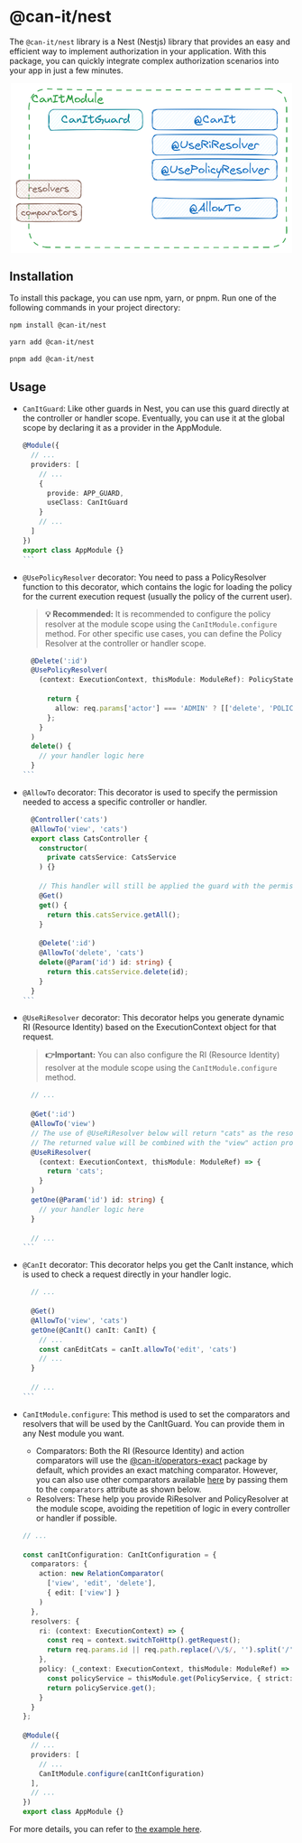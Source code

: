 # @can-it/nest

The `@can-it/nest` library is a Nest (Nestjs) library that provides an easy and efficient way to implement authorization in your application. With this package, you can quickly integrate complex authorization scenarios into your app in just a few minutes.

<div style="width: 100%; display: flex; justify-content: center;">
  <img src="../../assets/nest.png" width="500px">
</div>

## Installation

To install this package, you can use npm, yarn, or pnpm. Run one of the following commands in your project directory:

```shell
npm install @can-it/nest
```

```shell
yarn add @can-it/nest
```

```shell
pnpm add @can-it/nest
```

## Usage

- `CanItGuard`: Like other guards in Nest, you can use this guard directly at the controller or handler scope. Eventually, you can use it at the global scope by declaring it as a provider in the AppModule.

  ````typescript
  @Module({
    // ...
    providers: [
      // ...
      {
        provide: APP_GUARD,
        useClass: CanItGuard
      }
      // ...
    ]
  })
  export class AppModule {}
  ```

- `@UsePolicyResolver` decorator: You need to pass a PolicyResolver function to this decorator, which contains the logic for loading the policy for the current execution request (usually the policy of the current user).

  > **💡 Recommended:** It is recommended to configure the policy resolver at the module scope using the `CanItModule.configure` method. For other specific use cases, you can define the Policy Resolver at the controller or handler scope.

  ````typescript
    @Delete(':id')
    @UsePolicyResolver(
      (context: ExecutionContext, thisModule: ModuleRef): PolicyState => {

        return {
          allow: req.params['actor'] === 'ADMIN' ? [['delete', 'POLICIES']] : []
        };
      }
    )
    delete() {
      // your handler logic here
    }
  ```

- `@AllowTo` decorator: This decorator is used to specify the permission needed to access a specific controller or handler.

  ````typescript
    @Controller('cats')
    @AllowTo('view', 'cats')
    export class CatsController {
      constructor(
        private catsService: CatsService
      ) {}

      // This handler will still be applied the guard with the permission that was defined from the controller @AllowTo above
      @Get()
      get() {
        return this.catsService.getAll();
      }

      @Delete(':id')
      @AllowTo('delete', 'cats')
      delete(@Param('id') id: string) {
        return this.catsService.delete(id);
      }
    }
  ```

- `@UseRiResolver` decorator: This decorator helps you generate dynamic RI (Resource Identity) based on the ExecutionContext object for that request.

  > **👉Important:** You can also configure the RI (Resource Identity) resolver at the module scope using the `CanItModule.configure` method.

  ````typescript
    // ...

    @Get(':id')
    @AllowTo('view')
    // The use of @UseRiResolver below will return "cats" as the resource identity
    // The returned value will be combined with the "view" action provided from @AllowTo above
    @UseRiResolver(
      (context: ExecutionContext, thisModule: ModuleRef) => {
        return 'cats';
      }
    )
    getOne(@Param('id') id: string) {
      // your handler logic here
    }

    // ...
  ```

- `@CanIt` decorator: This decorator helps you get the CanIt instance, which is used to check a request directly in your handler logic.

  ````typescript
    // ...

    @Get()
    @AllowTo('view', 'cats')
    getOne(@CanIt() canIt: CanIt) {
      // ...
      const canEditCats = canIt.allowTo('edit', 'cats')
      // ...
    }

    // ...
  ```

- `CanItModule.configure`: This method is used to set the comparators and resolvers that will be used by the CanItGuard. You can provide them in any Nest module you want.

  - Comparators: Both the RI (Resource Identity) and action comparators will use the [@can-it/operators-exact](./packages/operators/exact/) package by default, which provides an exact matching comparator. However, you can also use other comparators available [here](https://www.npmjs.com/search?q=keywords:can-it-operators) by passing them to the `comparators` attribute as shown below.
  - Resolvers: These help you provide RiResolver and PolicyResolver at the module scope, avoiding the repetition of logic in every controller or handler if possible.

  ```typescript
  // ...

  const canItConfiguration: CanItConfiguration = {
    comparators: {
      action: new RelationComparator(
        ['view', 'edit', 'delete'],
        { edit: ['view'] }
      )
    },
    resolvers: {
      ri: (context: ExecutionContext) => {
        const req = context.switchToHttp().getRequest();
        return req.params.id || req.path.replace(/\/$/, '').split('/').pop();
      },
      policy: (_context: ExecutionContext, thisModule: ModuleRef) => {
        const policyService = thisModule.get(PolicyService, { strict: false });
        return policyService.get();
      }
    }
  };

  @Module({
    // ...
    providers: [
      // ...
      CanItModule.configure(canItConfiguration)
    ],
    // ...
  })
  export class AppModule {}

  ```

For more details, you can refer to [the example here](https://github.com/can-it/examples/blob/main/apps/nest/src/main.ts).
